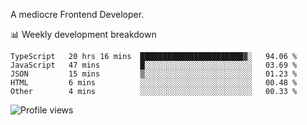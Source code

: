A mediocre Frontend Developer.

📊 Weekly development breakdown
<!--START_SECTION:waka-->

```text
TypeScript   20 hrs 16 mins  ███████████████████████▓░   94.06 %
JavaScript   47 mins         █░░░░░░░░░░░░░░░░░░░░░░░░   03.69 %
JSON         15 mins         ▒░░░░░░░░░░░░░░░░░░░░░░░░   01.23 %
HTML         6 mins          ░░░░░░░░░░░░░░░░░░░░░░░░░   00.48 %
Other        4 mins          ░░░░░░░░░░░░░░░░░░░░░░░░░   00.33 %
```

<!--END_SECTION:waka-->

<img src="https://gpvc.arturio.dev/iqbalfasri" alt="Profile views"/>
